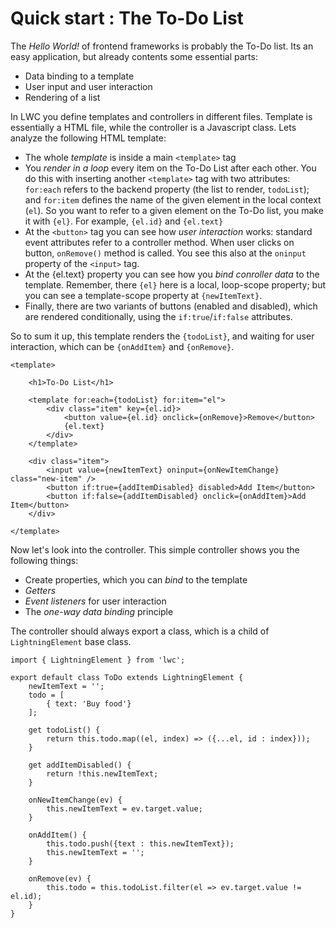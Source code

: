 # Quick start : The To-Do List

The *Hello World!* of frontend frameworks is probably the To-Do list. Its an easy application, but already contents some essential parts:

* Data binding to a template
* User input and user interaction
* Rendering of a list


In LWC you define templates and controllers in different files. Template is essentially a HTML file, while the controller is a Javascript class. Lets analyze the following HTML template:

* The whole *template* is inside a main `<template>` tag
* You *render in a loop* every item on the To-Do List after each other. You do this with inserting another `<template>` tag with two attributes: `for:each` refers to the backend property (the list to render, `todoList`); and `for:item` defines the name of the given element in the local context (`el`). So you want to refer to a given element on the To-Do list, you make it with `{el}`. For example, `{el.id}` and `{el.text}`
* At the `<button>` tag you can see how *user interaction* works: standard event attributes refer to a controller method. When user clicks on button, `onRemove()` method is called. You see this also at the `oninput` property of the `<input>` tag.
* At the {el.text} property you can see how you *bind conroller data* to the template. Remember, there `{el}` here is a local, loop-scope property; but you can see a template-scope property at `{newItemText}`.
* Finally, there are two variants of buttons (enabled and disabled), which are rendered conditionally, using the `if:true`/`if:false` attributes.

So to sum it up, this template renders the `{todoList}`, and waiting for user interaction, which can be `{onAddItem}` and `{onRemove}`.

```
<template>

    <h1>To-Do List</h1>

    <template for:each={todoList} for:item="el">
        <div class="item" key={el.id}>
            <button value={el.id} onclick={onRemove}>Remove</button>
            {el.text}
        </div>
    </template>

    <div class="item">
        <input value={newItemText} oninput={onNewItemChange} class="new-item" />
        <button if:true={addItemDisabled} disabled>Add Item</button>
        <button if:false={addItemDisabled} onclick={onAddItem}>Add Item</button>
    </div>
    
</template>
```

Now let's look into the controller. This simple controller shows you the following things:
* Create properties, which you can *bind* to the template
* *Getters*
* *Event listeners* for user interaction
* The *one-way data binding* principle

The controller should always export a class, which is a child of `LightningElement` base class. 

```
import { LightningElement } from 'lwc';

export default class ToDo extends LightningElement {
    newItemText = '';
    todo = [
        { text: 'Buy food'}
    ];

    get todoList() {
        return this.todo.map((el, index) => ({...el, id : index}));
    }

    get addItemDisabled() {
        return !this.newItemText;
    }

    onNewItemChange(ev) {
        this.newItemText = ev.target.value;
    }

    onAddItem() {
        this.todo.push({text : this.newItemText});
        this.newItemText = '';
    }

    onRemove(ev) {
        this.todo = this.todoList.filter(el => ev.target.value != el.id);
    }
}
```
